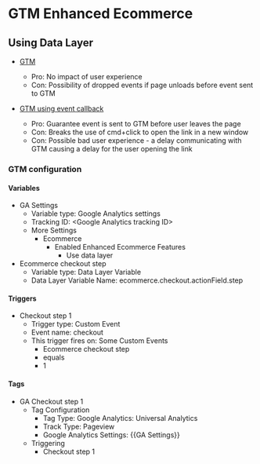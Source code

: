 # GTM Enhanced Ecommerce

## Using Data Layer

* [GTM](gtm.html)
  * Pro: No impact of user experience
  * Con: Possibility of dropped events if page unloads before event sent to GTM

* [GTM using event callback](gtm-using-event-callback.html)
  * Pro: Guarantee event is sent to GTM before user leaves the page
  * Con: Breaks the use of cmd+click to open the link in a new window
  * Con: Possible bad user experience - a delay communicating with GTM causing a delay for the user opening the link

### GTM configuration

#### Variables

* GA Settings
  * Variable type: Google Analytics settings
  * Tracking ID: &lt;Google Analytics tracking ID&gt;
  * More Settings
    * Ecommerce
      * Enabled Enhanced Ecommerce Features
        * Use data layer
* Ecommerce checkout step
  * Variable type: Data Layer Variable
  * Data Layer Variable Name: ecommerce.checkout.actionField.step

#### Triggers

* Checkout step 1
  * Trigger type: Custom Event
  * Event name: checkout
  * This trigger fires on: Some Custom Events
    * Ecommerce checkout step
    * equals
    * 1

#### Tags

* GA Checkout step 1
  * Tag Configuration
    * Tag Type: Google Analytics: Universal Analytics
    * Track Type: Pageview
    * Google Analytics Settings: {{GA Settings}}
  * Triggering
    * Checkout step 1

